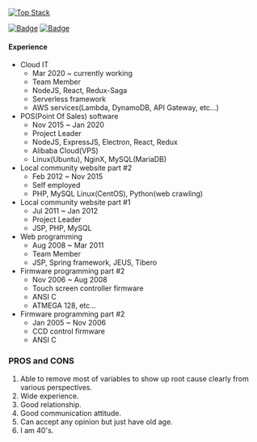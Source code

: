 [![Top Stack](https://widget.realdeveloper.pro/api/top?stack=Node.js,React,Electron)](https://github.com/young-kr)

[![Badge](https://widget.realdeveloper.pro/api/badge?title=What%20I%20am%20VERY%20GOOD%20at&badges=Node.js,React,Redux-Saga,Electron,Express.js,AWS%20Lambda,AWS%20API%20GW,AWS%20DynamoDB,AWS%20SQS,AWS%20S3,AWS%20Cognito,AWS%20AppSync,AWS%20Amplify)](https://github.com/young-kr)
[![Badge](https://widget.realdeveloper.pro/api/badge?title=Also%20I%20can%20do&badges=React%20Native,HTML5,CSS3,PHP,JSP,MySQL,MariaDB,Linux,NginX)](https://github.com/young-kr)

#### Experience
* Cloud IT
  - Mar 2020 ~ currently working
  - Team Member
  - NodeJS, React, Redux-Saga
  - Serverless framework
  - AWS services(Lambda, DynamoDB, API Gateway, etc...)
* POS(Point Of Sales) software
  - Nov 2015 ~ Jan 2020
  - Project Leader
  - NodeJS, ExpressJS, Electron, React, Redux
  - Alibaba Cloud(VPS)
  - Linux(Ubuntu), NginX, MySQL(MariaDB)
* Local community website part #2
  - Feb 2012 ~ Nov 2015
  - Self employed
  - PHP, MySQL Linux(CentOS), Python(web crawling)
* Local community website part #1
  - Jul 2011 ~ Jan 2012
  - Project Leader
  - JSP, PHP, MySQL
* Web programming
  - Aug 2008 ~ Mar 2011
  - Team Member
  - JSP, Spring framework, JEUS, Tibero
* Firmware programming part #2
  - Nov 2006 ~ Aug 2008
  - Touch screen controller firmware
  - ANSI C
  - ATMEGA 128, etc...
* Firmware programming part #2
  - Jan 2005 ~ Nov 2006
  - CCD control firmware
  - ANSI C

### PROS and CONS
1. Able to remove most of variables to show up root cause clearly from various perspectives.
2. Wide experience.
3. Good relationship.
4. Good communication attitude.
6. Can accept any opinion but just have old age.
7. I am 40's.
